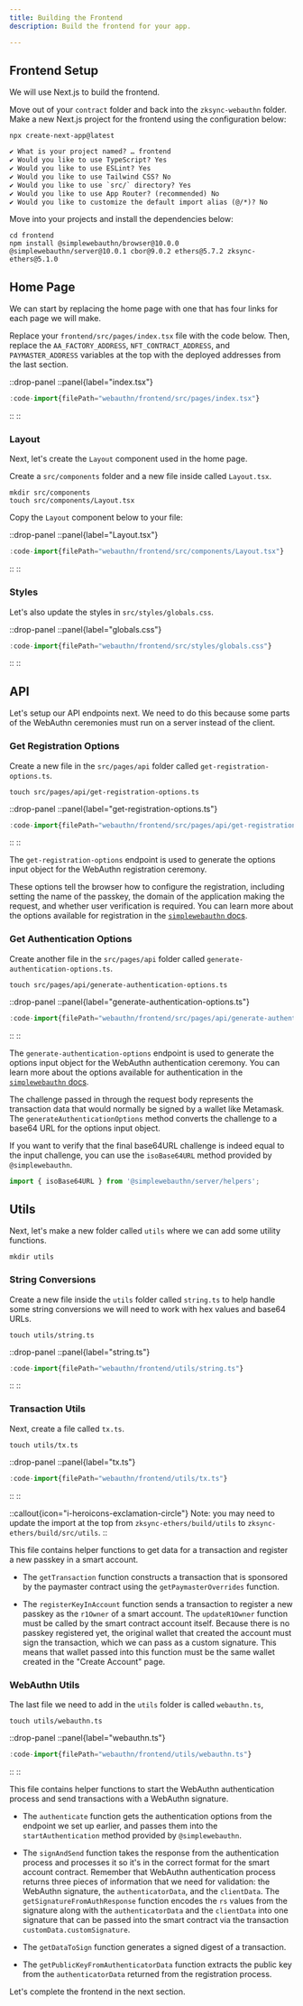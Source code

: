```yaml
---
title: Building the Frontend
description: Build the frontend for your app.

---
```


## Frontend Setup

We will use Next.js to build the frontend.

Move out of your `contract` folder and back into the `zksync-webauthn` folder.
Make a new Next.js project for the frontend using the configuration below:

```shell
npx create-next-app@latest
```

```txt
✔ What is your project named? … frontend
✔ Would you like to use TypeScript? Yes
✔ Would you like to use ESLint? Yes
✔ Would you like to use Tailwind CSS? No
✔ Would you like to use `src/` directory? Yes
✔ Would you like to use App Router? (recommended) No
✔ Would you like to customize the default import alias (@/*)? No
```

Move into your projects and install the dependencies below:

```shell
cd frontend
npm install @simplewebauthn/browser@10.0.0 @simplewebauthn/server@10.0.1 cbor@9.0.2 ethers@5.7.2 zksync-ethers@5.1.0
```

## Home Page

We can start by replacing the home page with one that has four links for each page we will make.

Replace your `frontend/src/pages/index.tsx` file with the code below.
Then, replace the `AA_FACTORY_ADDRESS`, `NFT_CONTRACT_ADDRESS`, and `PAYMASTER_ADDRESS`
variables at the top with the deployed addresses from the last section.

::drop-panel
::panel{label="index.tsx"}

```ts [frontend/src/pages/index.tsx]
:code-import{filePath="webauthn/frontend/src/pages/index.tsx"}
```

::
::

### Layout

Next, let's create the `Layout` component used in the home page.

Create a `src/components` folder and a new file inside called `Layout.tsx`.

```shell
mkdir src/components
touch src/components/Layout.tsx
```

Copy the `Layout` component below to your file:

::drop-panel
::panel{label="Layout.tsx"}

```ts [frontend/src/components/Layout.tsx]
:code-import{filePath="webauthn/frontend/src/components/Layout.tsx"}
```

::
::

### Styles

Let's also update the styles in `src/styles/globals.css`.

::drop-panel
::panel{label="globals.css"}

```ts [frontend/src/styles/globals.css]
:code-import{filePath="webauthn/frontend/src/styles/globals.css"}
```

::
::

## API

Let's setup our API endpoints next.
We need to do this because some parts of the WebAuthn ceremonies must run on a server instead of the client.

### Get Registration Options

Create a new file in the `src/pages/api` folder called `get-registration-options.ts`.

```shell
touch src/pages/api/get-registration-options.ts
```

::drop-panel
::panel{label="get-registration-options.ts"}

```ts [frontend/src/pages/api/get-registration-options.ts]
:code-import{filePath="webauthn/frontend/src/pages/api/get-registration-options.ts"}
```

::
::

The `get-registration-options` endpoint is used to generate the options input object for the WebAuthn registration ceremony.

These options tell the browser how to configure the registration,
including setting the name of the passkey, the domain of the application making the request, and whether user verification is required.
You can learn more about the options available for registration in the [`simplewebauthn` docs](https://simplewebauthn.dev/docs/packages/server#1-generate-registration-options).

### Get Authentication Options

Create another file in the `src/pages/api` folder called `generate-authentication-options.ts`.

```shell
touch src/pages/api/generate-authentication-options.ts
```

::drop-panel
::panel{label="generate-authentication-options.ts"}

```ts [frontend/src/pages/api/generate-authentication-options.ts]
:code-import{filePath="webauthn/frontend/src/pages/api/generate-authentication-options.ts"}
```

::
::

The `generate-authentication-options` endpoint is used to generate the options input object for the WebAuthn authentication ceremony.
You can learn more about the options available for authentication in the [`simplewebauthn` docs](https://simplewebauthn.dev/docs/packages/server#1-generate-authentication-options).

The challenge passed in through the request body represents the transaction data that would normally be signed by a wallet like Metamask.
The `generateAuthenticationOptions` method converts the challenge to a base64 URL for the options input object.

If you want to verify that the final base64URL challenge is indeed equal to the input challenge,
you can use the `isoBase64URL` method provided by `@simplewebauthn`.

```ts
import { isoBase64URL } from '@simplewebauthn/server/helpers';
```

## Utils

Next, let's make a new folder called `utils` where we can add some utility functions.

```shell
mkdir utils
```

### String Conversions

Create a new file inside the `utils` folder called `string.ts` to help handle some string conversions we will need to work with hex values and base64 URLs.

```shell
touch utils/string.ts
```

::drop-panel
::panel{label="string.ts"}

```ts [frontend/utils/string.ts]
:code-import{filePath="webauthn/frontend/utils/string.ts"}
```

::
::

### Transaction Utils

Next, create a file called `tx.ts`.

```shell
touch utils/tx.ts
```

::drop-panel
::panel{label="tx.ts"}

```ts [frontend/utils/tx.ts]
:code-import{filePath="webauthn/frontend/utils/tx.ts"}
```

::
::

::callout{icon="i-heroicons-exclamation-circle"}
Note: you may need to update the import at the top from `zksync-ethers/build/utils` to `zksync-ethers/build/src/utils`.
::

This file contains helper functions to get data for a transaction
and register a new passkey in a smart account.

- The `getTransaction` function constructs a transaction that is sponsored by the paymaster contract using the `getPaymasterOverrides` function.

- The `registerKeyInAccount` function sends a transaction to register a new passkey as the `r1Owner` of a smart account.
The `updateR1Owner` function must be called by the smart contract account itself.
Because there is no passkey registered yet, the original wallet that created the account must sign the transaction, which we can pass as a custom signature.
This means that wallet passed into this function must be the same wallet created in the "Create Account" page.

### WebAuthn Utils

The last file we need to add in the `utils` folder is called `webauthn.ts`,

```shell
touch utils/webauthn.ts
```

::drop-panel
::panel{label="webauthn.ts"}

```ts [frontend/utils/tx.ts]
:code-import{filePath="webauthn/frontend/utils/webauthn.ts"}
```

::
::

This file contains helper functions to start the WebAuthn authentication process and
send transactions with a WebAuthn signature.

- The `authenticate` function gets the authentication options from the endpoint we set up earlier,
and passes them into the `startAuthentication` method provided by `@simplewebauthn`.

- The `signAndSend` function takes the response from the authentication process and processes it so it's in the correct format for the smart account contract.
Remember that WebAuthn authentication process returns three pieces of information that we need for validation:
the WebAuthn signature, the `authenticatorData`, and the `clientData`.
The `getSignatureFromAuthResponse` function encodes the `rs` values from the signature along with the `authenticatorData` and the `clientData`
into one signature that can be passed into the smart contract via the transaction `customData.customSignature`.

- The `getDataToSign` function generates a signed digest of a transaction.

- The `getPublicKeyFromAuthenticatorData` function extracts the public key from the `authenticatorData` returned from the registration process.

Let's complete the frontend in the next section.
